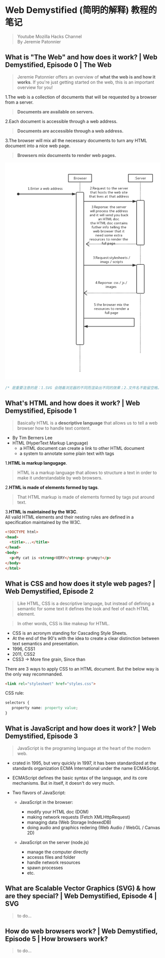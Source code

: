 # Web Demystified (简明的解释) 教程的笔记  
> Youtube Mozilla Hacks Channel    
> By Jeremie Patonnier  

## What is "The Web" and how does it work? | Web Demystified, Episode 0 | The Web
> Jeremie Patonnier offers an overview of **what the web is and how it works**. If you're just getting started on the web, this is an important overview for you!  

1.The web is a collection of documents that will be requested by a browser from a server.  
> **Documents are available on servers.**  

2.Each document is accessible through a web address.  
> **Documents are accessible through a web address.**  

3.The browser will mix all the necessary documents to turn any HTML document into a nice web page.  
> **Browsers mix documents to render web pages.**  

![What the web is and how it works.](images/what-the-web-is-and-how-it-works.png)  

```c
/* 是重要注意的是：1.SVG 会随着浏览器的不同而渲染出不同的效果；2.文件名不能留空格。 */
```

## What's HTML and how does it work? | Web Demystified, Episode 1  

> Basically HTML is a **descriptive language** that allows us to tell a web browser how to handle text content.  

* By Tim Berners Lee  
* HTML (HyperText Markup Language)
  * a HTML document can create a link to other HTML document  
  * a system to annotate some plain text with tags

1.**HTML is markup langugage**.  
> HTML is a markup language that allows to structure a text in order to make it understandable by web browsers.   

2.**HTML is made of elements formed by tags**.  
> That HTML markup is made of elements formed by tags put around text.  

3.**HTML is maintained by the W3C**.  
All vaild HTML elements and their nesting rules are defined in a specification maintained by the W3C.  

```html
<!DOCTYPE html>
<head>
  <title>...</title>    
</head>
<body>
  <p>My cat is <strong>VERY</strong> grumpy!</p>
</body>
</html>
```

## What is CSS and how does it style web pages? | Web Demystified, Episode 2  
> Like HTML, CSS is a descriptive language, but instead of defining a semantic for some text it defines the look and feel of each HTML element.  

> In other words, CSS is like makeup for HTML.  

* CSS is an acronym standing for Cascading Style Sheets.  
* At the end of the 90's with the idea to create a clear distinction between text semantics and presentation.
 * 1996, CSS1
 * 2011, CSS2  
 * CSS3 -> More fine grain, Since than  

 There are 3 ways to apply CSS to an HTML document. But the below way is the only way recommanded.  

 ```html
 <link rel="stylesheet" href="styles.css">
 ```  

 CSS rule:  
 ```css
 selectors {
    property name: property value;
 }
 ```


## What is JavaScript and how does it work? | Web Demystified, Episode 3  
> JavaScript is the programing language at the heart of the modern web.  

* crated in 1995, but very quickly in 1997, it has been standardized at the standards organization ECMA International under the name ECMAScript.  
* ECMAScript defines the basic syntax of the language, and its core mechanisms. But in itself, it doesn't do very much.  

* Two flavors of JavaScript:  
    * JavaScript in the browser:  
        * modify your HTML doc (DOM)  
        * making network requests (Fetch XMLHttpRequest)  
        * managing data (Web Storage IndexedDB)  
        * doing audio and graphics redering (Web Audio / WebGL / Canvas 2D)  

    * JavaScript on the server (node.js)  
        * manage the computer directly  
        * accesss files and folder  
        * handle network resources  
        * spawn processes  
        * etc.


## What are Scalable Vector Graphics (SVG) & how are they special? | Web Demystified, Episode 4  | SVG
> to do...


## How do web browsers work? | Web Demystified, Episode 5  | How browsers work?
> to do...
